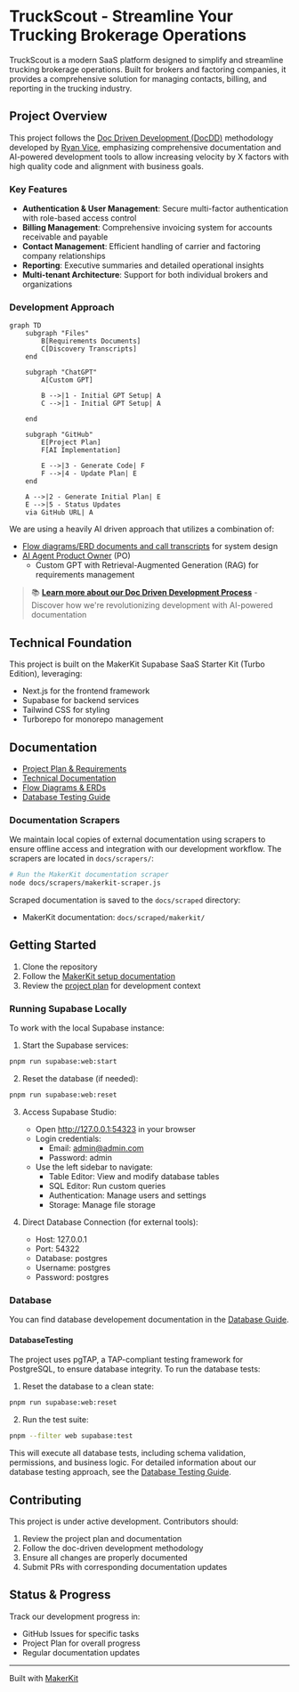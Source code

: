 # TruckScout - Streamline Your Trucking Brokerage Operations

TruckScout is a modern SaaS platform designed to simplify and streamline trucking brokerage operations. Built for brokers and factoring companies, it provides a comprehensive solution for managing contacts, billing, and reporting in the trucking industry.

## Project Overview

This project follows the [Doc Driven Development (DocDD)](https://docdrivendev.com/) methodology developed by [Ryan Vice](https://www.linkedin.com/in/ryanvice/), emphasizing comprehensive documentation and AI-powered development tools to allow increasing velocity by X factors with high quality code and alignment with business goals.

### Key Features

- **Authentication & User Management**: Secure multi-factor authentication with role-based access control
- **Billing Management**: Comprehensive invoicing system for accounts receivable and payable
- **Contact Management**: Efficient handling of carrier and factoring company relationships
- **Reporting**: Executive summaries and detailed operational insights
- **Multi-tenant Architecture**: Support for both individual brokers and organizations

### Development Approach

```mermaid
graph TD
    subgraph "Files"
        B[Requirements Documents]
        C[Discovery Transcripts]
    end

    subgraph "ChatGPT"
        A[Custom GPT]
        
        B -->|1 - Initial GPT Setup| A
        C -->|1 - Initial GPT Setup| A

    end

    subgraph "GitHub"
        E[Project Plan]
        F[AI Implementation]
        
        E -->|3 - Generate Code| F
        F -->|4 - Update Plan| E
    end

    A -->|2 - Generate Initial Plan| E
    E -->|5 - Status Updates
    via GitHub URL| A
```

We are using a heavily AI driven approach that utilizes a combination of:
- [Flow diagrams/ERD documents and call transcripts](docs/requirements/rag) for system design
- [AI Agent Product Owner](https://chatgpt.com/g/g-67545b7de2088191b29e78715371ac98-truck-scout-product-owner) (PO) 
  - Custom GPT with Retrieval-Augmented Generation (RAG) for requirements management

> 📚 **[Learn more about our Doc Driven Development Process](docs/doc-driven-development.md)** - Discover how we're revolutionizing development with AI-powered documentation

## Technical Foundation

This project is built on the MakerKit Supabase SaaS Starter Kit (Turbo Edition), leveraging:
- Next.js for the frontend framework
- Supabase for backend services
- Tailwind CSS for styling
- Turborepo for monorepo management

## Documentation

- [Project Plan & Requirements](/docs/requirements/initial_project_plan.md)
- [Technical Documentation](https://makerkit.dev/docs/next-supabase-turbo/introduction)
- [Flow Diagrams & ERDs](/docs/requirements/rag/)
- [Database Testing Guide](/docs/requirements/database/database.md)

### Documentation Scrapers

We maintain local copies of external documentation using scrapers to ensure offline access and integration with our development workflow. The scrapers are located in `docs/scrapers/`:

```bash
# Run the MakerKit documentation scraper
node docs/scrapers/makerkit-scraper.js
```

Scraped documentation is saved to the `docs/scraped` directory:
- MakerKit documentation: `docs/scraped/makerkit/`

## Getting Started

1. Clone the repository
2. Follow the [MakerKit setup documentation](https://makerkit.dev/docs/next-supabase-turbo/introduction)
3. Review the [project plan](/docs/requirements/initial_project_plan.md) for development context

### Running Supabase Locally

To work with the local Supabase instance:

1. Start the Supabase services:
```bash
pnpm run supabase:web:start
```

2. Reset the database (if needed):
```bash
pnpm run supabase:web:reset
```

3. Access Supabase Studio:
   - Open http://127.0.0.1:54323 in your browser
   - Login credentials:
     - Email: admin@admin.com
     - Password: admin
   - Use the left sidebar to navigate:
     - Table Editor: View and modify database tables
     - SQL Editor: Run custom queries
     - Authentication: Manage users and settings
     - Storage: Manage file storage

4. Direct Database Connection (for external tools):
   - Host: 127.0.0.1
   - Port: 54322
   - Database: postgres
   - Username: postgres
   - Password: postgres

### Database 

You can find database developement documentation in the [Database Guide](/docs/database.md).

#### DatabaseTesting

The project uses pgTAP, a TAP-compliant testing framework for PostgreSQL, to ensure database integrity. To run the database tests:

1. Reset the database to a clean state:
```bash
pnpm run supabase:web:reset
```

2. Run the test suite:
```bash
pnpm --filter web supabase:test
```

This will execute all database tests, including schema validation, permissions, and business logic. For detailed information about our database testing approach, see the [Database Testing Guide](/docs/database-testing-with-pg-tap.md).

## Contributing

This project is under active development. Contributors should:
1. Review the project plan and documentation
2. Follow the doc-driven development methodology
3. Ensure all changes are properly documented
4. Submit PRs with corresponding documentation updates

## Status & Progress

Track our development progress in:
- GitHub Issues for specific tasks
- Project Plan for overall progress
- Regular documentation updates

---

Built with [MakerKit](https://makerkit.dev/)
